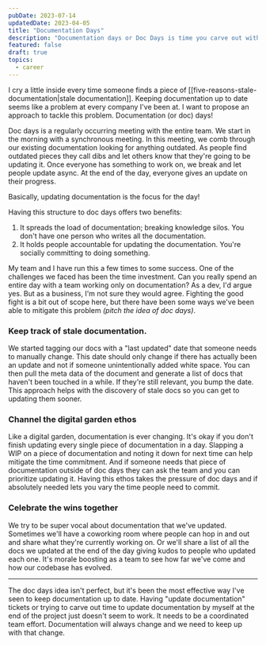 ```yaml
---
pubDate: 2023-07-14
updatedDate: 2023-04-05
title: "Documentation Days"
description: "Documentation days or Doc Days is time you carve out with your team to find stale documentation and update it"
featured: false
draft: true
topics:
  - career
---
```


I cry a little inside every time someone finds a piece of [[five-reasons-stale-documentation|stale documentation]]. Keeping documentation up to date seems like a problem at every company I've been at. I want to propose an approach to tackle this problem. Documentation (or doc) days!

Doc days is a regularly occurring meeting with the entire team. We start in the morning with a synchronous meeting. In this meeting, we comb through our existing documentation looking for anything outdated. As people find outdated pieces they call dibs and let others know that they're going to be updating it. Once everyone has something to work on, we break and let people update async. At the end of the day, everyone gives an update on their progress.

Basically, updating documentation is the focus for the day!

Having this structure to doc days offers two benefits:

1. It spreads the load of documentation; breaking knowledge silos. You don't have one person who writes all the documentation.
2. It holds people accountable for updating the documentation. You're socially committing to doing something.

My team and I have run this a few times to some success. One of the challenges we faced has been the time investment. Can you really spend an entire day with a team working only on documentation? As a dev, I'd argue yes. But as a business, I'm not sure they would agree. Fighting the good fight is a bit out of scope here, but there have been some ways we've been able to mitigate this problem *(pitch the idea of doc days)*.

### Keep track of stale documentation.
We started tagging our docs with a "last updated" date that someone needs to manually change. This date should only change if there has actually been an update and not if someone unintentionally added white space. You can then pull the meta data of the document and generate a list of docs that haven't been touched in a while. If they're still relevant, you bump the date. This approach helps with the discovery of stale docs so you can get to updating them sooner.

### Channel the digital garden ethos
Like a digital garden, documentation is ever changing. It's okay if you don't finish updating every single piece of documentation in a day. Slapping a WIP on a piece of documentation and noting it down for next time can help mitigate the time commitment. And if someone needs that piece of documentation outside of doc days they can ask the team and you can prioritize updating it. Having this ethos takes the pressure of doc days and if absolutely needed lets you vary the time people need to commit.

### Celebrate the wins together
We try to be super vocal about documentation that we've updated. Sometimes we'll have a coworking room where people can hop in and out and share what they're currently working on. Or we'll share a list of all the docs we updated at the end of the day giving kudos to people who updated each one. It's morale boosting as a team to see how far we've come and how our codebase has evolved.

---

The doc days idea isn't perfect, but it's been the most effective way I've seen to keep documentation up to date. Having "update documentation" tickets or trying to carve out time to update documentation by myself at the end of the project just doesn't seem to work. It needs to be a coordinated team effort. Documentation will always change and we need to keep up with that change.